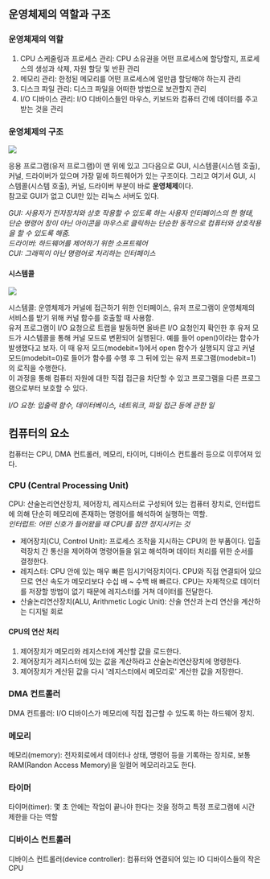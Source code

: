## 운영체제의 역할과 구조
### 운영체제의 역할
1. CPU 스케줄링과 프로세스 관리: CPU 소유권을 어떤 프로세스에 할당할지, 프로세스의 생성과 삭제, 자원 할당 및 반환 관리
2. 메모리 관리: 한정된 메모리를 어떤 프로세스에 얼만큼 할당해야 하는지 관리
3. 디스크 파일 관리: 디스크 파일을 어떠한 방법으로 보관할지 관리
4. I/O 디바이스 관리: I/O 디바이스들인 마우스, 키보드와 컴퓨터 간에 데이터를 주고받는 것을 관리

### 운영체제의 구조
<img src="https://user-images.githubusercontent.com/91110192/198515878-9a8085fc-8e02-4f8a-ad6d-cac9c0e55278.png">

응용 프로그램(유저 프로그램)이 맨 위에 있고 그다음으로 GUI, 시스템콜(시스템 호출), 커널, 드라이버가 있으며 가장 밑에 하드웨어가 있는 구조이다. 그리고 여기서 GUI, 시스템콜(시스템 호출), 커널, 드라이버 부분이 바로 **운영체제**이다.  
참고로 GUI가 없고 CUI만 있는 리눅스 서버도 있다.  
  
_GUI: 사용자가 전자장치와 상호 작용할 수 있도록 하는 사용자 인터페이스의 한 형태, 단순 명령어 창이 아닌 아이콘을 마우스로 클릭하는 단순한 동작으로 컴퓨터와 상호작용을 할 수 있도록 해줌.  
드라이버: 하드웨어를 제어하기 위한 소프트웨어  
CUI: 그래픽이 아닌 명령어로 처리하는 인터페이스_

#### 시스템콜
<img src="https://user-images.githubusercontent.com/91110192/198524673-98aafd95-1efe-4876-9b71-511d16c74d5d.png">

시스템콜: 운영체제가 커널에 접근하기 위한 인터페이스, 유저 프로그램이 운영체제의 서비스를 받기 위해 커널 함수를 호출할 때 사용함.   
유저 프로그램이 I/O 요청으로 트랩을 발동하면 올바른 I/O 요청인지 확인한 후 유저 모드가 시스템콜을 통해 커널 모드로 변환되어 실행된다. 예를 들어 open()이라는 함수가 발생했다고 보자. 이 때 유저 모드(modebit=1)에서 open 함수가 실행되지 않고 커널 모드(modebit=0)로 들어가 함수를 수행 후 그 뒤에 있는 유저 프로그램(modebit=1)의 로직을 수행한다.  
이 과정을 통해 컴퓨터 자원에 대한 직접 접근을 차단할 수 있고 프로그램을 다른 프로그램으로부터 보호할 수 있다.  
  
_I/O 요청: 입출력 함수, 데이터베이스, 네트워크, 파일 접근 등에 관한 일_  

## 컴퓨터의 요소
컴퓨터는 CPU, DMA 컨트롤러, 메모리, 타이머, 디바이스 컨트롤러 등으로 이루어져 있다.

### CPU (Central Processing Unit)
CPU: 산술논리연산장치, 제어장치, 레지스터로 구성되어 있는 컴퓨터 장치로, 인터럽트에 의해 단순히 메모리에 존재하는 명령어를 해석하여 실행하는 역할.   
_인터럽트: 어떤 신호가 들어왔을 때 CPU를 잠깐 정지시키는 것_  

- 제어장치(CU, Control Unit): 프로세스 조작을 지시하는 CPU의 한 부품이다. 입출력장치 간 통신을 제어하여 명령어들을 읽고 해석하며 데이터 처리를 위한 순서를 결정한다.
- 레지스터: CPU 안에 있는 매우 빠른 임시기억장치이다. CPU와 직접 연결되어 있으므로 연산 속도가 메모리보다 수십 배 ~ 수백 배 빠르다. CPU는 자체적으로 데이터를 저장할 방법이 없기 때문에 레지스터를 거쳐 데이터를 전달한다.
- 산술논리연산장치(ALU, Arithmetic Logic Unit): 산술 연산과 논리 연산을 계산하는 디지털 회로  

#### CPU의 연산 처리
1. 제어장치가 메모리와 레지스터에 계산할 값을 로드한다.
2. 제어장치가 레지스터에 있는 값을 계산하라고 산술논리연산장치에 명령한다.
3. 제어장치가 계산된 값을 다시 '레지스터에서 메모리로' 계산한 값을 저장한다.

### DMA 컨트롤러
DMA 컨트롤러: I/O 디바이스가 메모리에 직접 접근할 수 있도록 하는 하드웨어 장치.

### 메모리
메모리(memory): 전자회로에서 데이터나 상태, 명령어 등을 기록하는 장치로, 보통 RAM(Randon Access Memory)을 일컬어 메모리라고도 한다.

### 타이머
타이머(timer): 몇 초 안에는 작업이 끝나야 한다는 것을 정하고 특정 프로그램에 시간 제한을 다는 역할

### 디바이스 컨트롤러
디바이스 컨트롤러(device controller): 컴퓨터와 연결되어 있는 IO 디바이스들의 작은 CPU
